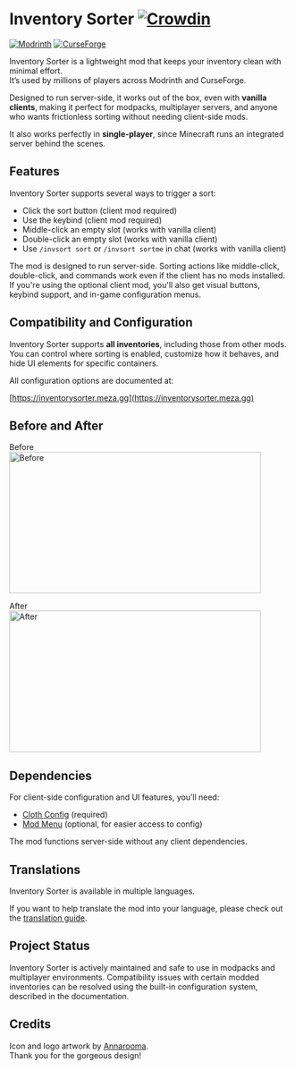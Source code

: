 # Inventory Sorter [![Crowdin](https://badges.crowdin.net/inventory-sorter/localized.svg)](https://crowdin.com/project/inventory-sorter)


[![Modrinth](https://img.shields.io/modrinth/dt/inventory-sorting?logo=modrinth&label=Modrinth)](https://modrinth.com/mod/inventory-sorting)
[![CurseForge](https://img.shields.io/curseforge/dt/325471?logo=curseforge&label=CurseForge)](https://www.curseforge.com/minecraft/mc-mods/inventory-sorting)

Inventory Sorter is a lightweight mod that keeps your inventory clean with minimal effort.  
It’s used by millions of players across Modrinth and CurseForge.

Designed to run server-side, it works out of the box, even with **vanilla clients**, making it perfect 
for modpacks, multiplayer servers, and anyone who wants frictionless sorting without needing client-side mods.

It also works perfectly in **single-player**, since Minecraft runs an integrated server behind the scenes.

## Features

Inventory Sorter supports several ways to trigger a sort:

- Click the sort button (client mod required)
- Use the keybind (client mod required)
- Middle-click an empty slot (works with vanilla client)
- Double-click an empty slot (works with vanilla client)
- Use `/invsort sort` or `/invsort sortme` in chat (works with vanilla client)

The mod is designed to run server-side. 
Sorting actions like middle-click, double-click, and commands work even if the client has no mods installed. 
If you're using the optional client mod, you'll also get visual buttons, keybind support, and in-game configuration menus.

## Compatibility and Configuration

Inventory Sorter supports **all inventories**, including those from other mods. 
You can control where sorting is enabled, customize how it behaves, and hide UI elements for specific containers.

All configuration options are documented at:

[https://inventorysorter.meza.gg](https://inventorysorter.meza.gg)

## Before and After
Before  
<img src="https://raw.githubusercontent.com/KyrptonaughtMC/Inventory-Sorter/main/before.png" alt="Before" width="450" height="253" />

After  
<img src="https://raw.githubusercontent.com/KyrptonaughtMC/Inventory-Sorter/main/after.png" alt="After" width="450" height="253" />

## Dependencies

For client-side configuration and UI features, you’ll need:

- [Cloth Config](https://modrinth.com/mod/cloth-config) (required)
- [Mod Menu](https://modrinth.com/mod/modmenu) (optional, for easier access to config)

The mod functions server-side without any client dependencies.

## Translations

Inventory Sorter is available in multiple languages.

If you want to help translate the mod into your language, please check out the [translation guide](https://inventorysorter.meza.gg/translate).

## Project Status

Inventory Sorter is actively maintained and safe to use in modpacks and multiplayer environments.
Compatibility issues with certain modded inventories can be resolved using the built-in configuration system, 
described in the documentation.

## Credits

Icon and logo artwork by [Annarooma](https://www.twitch.tv/annarooma).  
Thank you for the gorgeous design!

<!-- marker:patrons-start -->
<!-- marker:patrons-end -->
